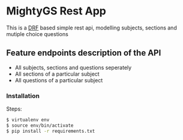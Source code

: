 # MightyGS Rest App
This is a [DRF][df1] based simple rest api, modelling subjects, sections and mutiple choice questions

## Feature endpoints description of the API
  - All subjects, sections and questions seperately
  - All sections of a particular subject
  - All questions of a particular subject

### Installation


Steps:

```sh
$ virtualenv env
$ source env/bin/activate
$ pip install -r requirements.txt
```


  
[df1]: <http://www.django-rest-framework.org>
 
